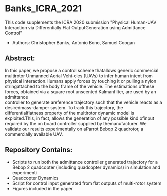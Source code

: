 # Banks_ICRA_2021
This code supplements the ICRA 2020 submission "Physical Human-UAV Interaction via Differentially Flat OutputGeneration using Admittance Control"

- Authors: Christopher Banks, Antonio Bono, Samuel Coogan
## Abstract:

In  this  paper,  we  propose  a  control  scheme 
thatallows  generic  commercial  multirotor  Unmanned 
Aerial	Vehi-cles  (UAVs)  to  infer  human  intent  from 
physical  interaction.Humans  apply  forces  by  touching 
it  or	pulling  a  nylon  stringattached  to  the  body 
frame  of  the	vehicle.  The  estimations  ofthese 
forces,  obtained  via	a  square  root  unscented 
Kalmanfilter,	are   used   by   an   admittance  
controller   to   generate   areference  trajectory  such 
that  the  vehicle  reacts  as	a  desiredmass-damper 
system.  To  track  this  trajectory,  the 
differentialflatness property of the multirotor dynamic
model is exploited.This,  in  fact,  allows  the 
generation  of	any  possible  kind  ofinput  required	by 
the  on  board	controller  supplied  by  themanufacturer. 
We  validate  our  results  experimentally  on	aParrot 
Bebop  2  quadrotor,  a  commercially  available  UAV. 

## Repository Contains:
- Scripts to run both the admittance controller generated trajectory for a  Bebop 2 quadcopter (including quadcopter dynamics) in simulation and experimenti
- Quadcopter Dynamics
- Script for control input generated from flat outputs of multi-rotor system
- Figures included in the paper
